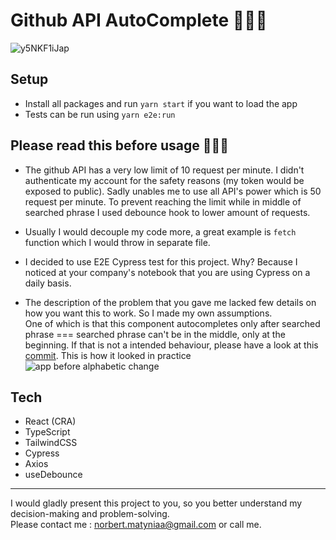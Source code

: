 # Github API AutoComplete 👨🏽‍💻
![y5NKF1iJap](https://user-images.githubusercontent.com/84076941/187423923-03a581f2-d831-47bd-8dc1-1656350acc0f.gif)


## Setup
- Install all packages and run `yarn start` if you want to load the app
- Tests can be run using `yarn e2e:run`

## Please read this before usage 🙋🏻‍♂️
- The github API has a very low limit of 10 request per minute. I didn't authenticate my account for the safety reasons (my token would be exposed to public). Sadly unables me to use all API's power which is 50 request per minute. To prevent reaching the limit while in middle of searched phrase I used debounce hook to lower amount of requests.  
- Usually I would decouple my code more, a great example is `fetch` function which I would throw in separate file.  
- I decided to use E2E Cypress test for this project. Why? Because I noticed at your company's notebook that you are using Cypress on a daily basis.  

- The description of the problem that you gave me lacked few details on how you want this to work. So I made my own assumptions.  
One of which is that this component autocompletes only after searched phrase === searched phrase can't be in the middle, only at the beginning. If that is not a intended behaviour, please have a look at this [commit](https://github.com/nmatynia/autocomplete/commit/087a7ac72e75abebdebfec9f7cf9a90d59e9de8c). This is how it looked in practice
![app before alphabetic change](https://user-images.githubusercontent.com/84076941/187422708-d2f2f693-b683-4de0-8018-7a0d3a477f66.gif)

## Tech
- React (CRA)
- TypeScript
- TailwindCSS
- Cypress
- Axios
- useDebounce
-----------------
I would gladly present this project to you, so you better understand my decision-making and problem-solving.  
Please contact me : norbert.matyniaa@gmail.com or call me. 

